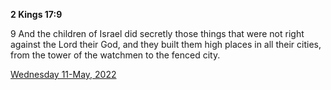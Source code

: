 **2 Kings 17:9**

9 And the children of Israel did secretly those things that were not right against the Lord their God, and they built them high places in all their cities, from the tower of the watchmen to the fenced city.

[Wednesday 11-May, 2022](https://t.me/s/daily_scripture)
